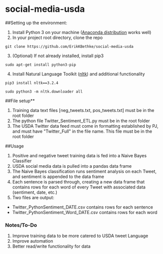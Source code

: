 # social-media-usda

##Setting up the environment:
1. Install Python 3 on your machine ([Anaconda distribution](https://www.anaconda.com/) works well)
2. In your project root directory, clone the repo

`git clone
https://github.com/ErikKBethke/social-media-usda`

3. (Optional) If not already installed, install pip3

`sudo apt-get install python3-pip`

4. Install Natural Language Toolkit ([nltk](https://www.nltk.org/)) and additional functionality

`pip3 install nltk==3.2.4`

`sudo python3 -m nltk.downloader all`



##File setup**
1. Training data text files [neg_tweets.txt, pos_tweets.txt] must be in the root folder
2. The python file Twitter_Sentiment_ETL.py must be in the root folder
3. The USDA Twitter data feed must come in formatting established by PJ, and must have "Twitter_Full" in the file name. This file must be in the root folder

##Usage
1. Positive and negative tweet training data is fed into a Naive Bayes Classifier
2. USDA social media data is pulled into a pandas data frame
3. The Naive Bayes classification runs sentiment analysis on each Tweet, and sentiment is appended to the data frame
4. Each sentence is parsed through, creating a new data frame that contains rows for each word of every Tweet with associated data (sentiment, date, etc.)
5. Two files are output:
* Twitter_PythonSentiment_DATE.csv contains rows for each sentence
* Twitter_PythonSentiment_Word_DATE.csv contains rows for each word

### Notes/To-Do
1. Improve training data to be more catered to USDA tweet Language
2. Improve automation
3. Better read/write functionality for data
